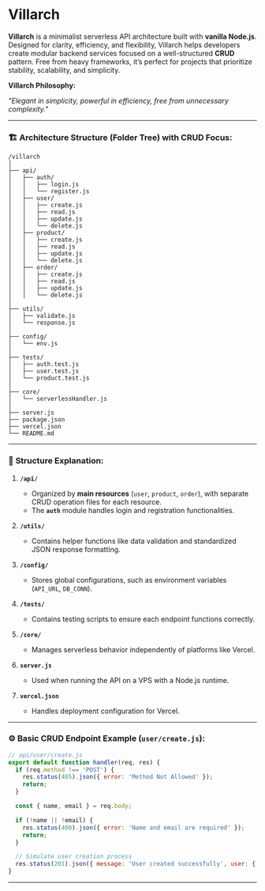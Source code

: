 # **Villarch**
**Villarch** is a minimalist serverless API architecture built with **vanilla Node.js**. Designed for clarity, efficiency, and flexibility, Villarch helps developers create modular backend services focused on a well-structured **CRUD** pattern. Free from heavy frameworks, it’s perfect for projects that prioritize stability, scalability, and simplicity.  

**Villarch Philosophy:**  

*"Elegant in simplicity, powerful in efficiency, free from unnecessary complexity."*  

---

### 🏗️ **Architecture Structure (Folder Tree) with CRUD Focus:**  
```
/villarch
│
├── api/
│   ├── auth/
│   │   ├── login.js
│   │   └── register.js
│   ├── user/
│   │   ├── create.js
│   │   ├── read.js
│   │   ├── update.js
│   │   └── delete.js
│   ├── product/
│   │   ├── create.js
│   │   ├── read.js
│   │   ├── update.js
│   │   └── delete.js
│   ├── order/
│   │   ├── create.js
│   │   ├── read.js
│   │   ├── update.js
│   │   └── delete.js
│
├── utils/
│   ├── validate.js
│   └── response.js
│
├── config/
│   └── env.js
│
├── tests/
│   ├── auth.test.js
│   ├── user.test.js
│   └── product.test.js
│
├── core/
│   └── serverlessHandler.js
│
├── server.js
├── package.json
├── vercel.json
└── README.md
```

---

### 📖 **Structure Explanation:**  

1. **`/api/`**  
   - Organized by **main resources** (`user`, `product`, `order`), with separate CRUD operation files for each resource.  
   - The **`auth`** module handles login and registration functionalities.  

2. **`/utils/`**  
   - Contains helper functions like data validation and standardized JSON response formatting.  

3. **`/config/`**  
   - Stores global configurations, such as environment variables (`API_URL`, `DB_CONN`).  

4. **`/tests/`**  
   - Contains testing scripts to ensure each endpoint functions correctly.  

5. **`/core/`**  
   - Manages serverless behavior independently of platforms like Vercel.  

6. **`server.js`**  
   - Used when running the API on a VPS with a Node.js runtime.  

7. **`vercel.json`**  
   - Handles deployment configuration for Vercel.  

---

### ⚙️ **Basic CRUD Endpoint Example (`user/create.js`):**  
```js
// api/user/create.js
export default function handler(req, res) {
  if (req.method !== 'POST') {
    res.status(405).json({ error: 'Method Not Allowed' });
    return;
  }

  const { name, email } = req.body;

  if (!name || !email) {
    res.status(400).json({ error: 'Name and email are required' });
    return;
  }

  // Simulate user creation process
  res.status(201).json({ message: 'User created successfully', user: { id: Date.now(), name, email } });
}
```

---

